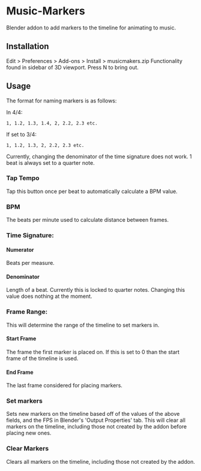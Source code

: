 # Music-Markers
Blender addon to add markers to the timeline for animating to music.

## Installation
Edit > Preferences > Add-ons > Install > musicmakers.zip
Functionality found in sidebar of 3D viewport. Press N to bring out.

## Usage

The format for naming markers is as follows:

  In 4/4:
  
    1, 1.2, 1.3, 1.4, 2, 2.2, 2.3 etc.
  If set to 3/4:
  
    1, 1.2, 1.3, 2, 2.2, 2.3 etc.
    
  Currently, changing the denominator of the time signature does not work. 1 beat is always set to a quarter note.
  
### Tap Tempo
Tap this button once per beat to automatically calculate a BPM value.

### BPM
The beats per minute used to calculate distance between frames.

### Time Signature:

#### Numerator
Beats per measure.

#### Denominator
Length of a beat. Currently this is locked to quarter notes. Changing this value does nothing at the moment.

### Frame Range:
This will determine the range of the timeline to set markers in.

#### Start Frame
The frame the first marker is placed on. If this is set to 0 than the start frame of the timeline is used.

#### End Frame
The last frame considered for placing markers.

### Set markers
Sets new markers on the timeline based off of the values of the above fields, and the FPS in Blender's 'Output Properties' tab. This will clear all markers on the timeline, including those not created by the addon before placing new ones.

### Clear Markers
Clears all markers on the timeline, including those not created by the addon.
